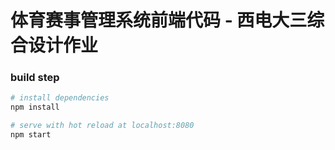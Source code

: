 # 体育赛事管理系统前端代码 - 西电大三综合设计作业

### build step

``` bash
# install dependencies
npm install

# serve with hot reload at localhost:8080
npm start
```

